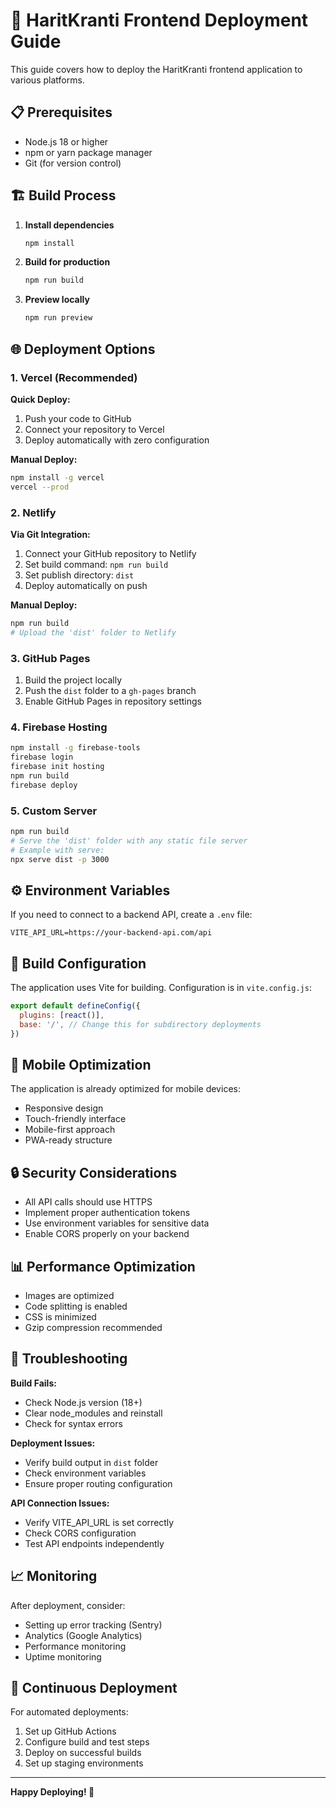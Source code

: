 # 🚀 HaritKranti Frontend Deployment Guide

This guide covers how to deploy the HaritKranti frontend application to various platforms.

## 📋 Prerequisites

- Node.js 18 or higher
- npm or yarn package manager
- Git (for version control)

## 🏗️ Build Process

1. **Install dependencies**
   ```bash
   npm install
   ```

2. **Build for production**
   ```bash
   npm run build
   ```

3. **Preview locally**
   ```bash
   npm run preview
   ```

## 🌐 Deployment Options

### 1. Vercel (Recommended)

**Quick Deploy:**
1. Push your code to GitHub
2. Connect your repository to Vercel
3. Deploy automatically with zero configuration

**Manual Deploy:**
```bash
npm install -g vercel
vercel --prod
```

### 2. Netlify

**Via Git Integration:**
1. Connect your GitHub repository to Netlify
2. Set build command: `npm run build`
3. Set publish directory: `dist`
4. Deploy automatically on push

**Manual Deploy:**
```bash
npm run build
# Upload the 'dist' folder to Netlify
```

### 3. GitHub Pages

1. Build the project locally
2. Push the `dist` folder to a `gh-pages` branch
3. Enable GitHub Pages in repository settings

### 4. Firebase Hosting

```bash
npm install -g firebase-tools
firebase login
firebase init hosting
npm run build
firebase deploy
```

### 5. Custom Server

```bash
npm run build
# Serve the 'dist' folder with any static file server
# Example with serve:
npx serve dist -p 3000
```

## ⚙️ Environment Variables

If you need to connect to a backend API, create a `.env` file:

```env
VITE_API_URL=https://your-backend-api.com/api
```

## 🔧 Build Configuration

The application uses Vite for building. Configuration is in `vite.config.js`:

```javascript
export default defineConfig({
  plugins: [react()],
  base: '/', // Change this for subdirectory deployments
})
```

## 📱 Mobile Optimization

The application is already optimized for mobile devices:
- Responsive design
- Touch-friendly interface
- Mobile-first approach
- PWA-ready structure

## 🔒 Security Considerations

- All API calls should use HTTPS
- Implement proper authentication tokens
- Use environment variables for sensitive data
- Enable CORS properly on your backend

## 📊 Performance Optimization

- Images are optimized
- Code splitting is enabled
- CSS is minimized
- Gzip compression recommended

## 🐛 Troubleshooting

**Build Fails:**
- Check Node.js version (18+)
- Clear node_modules and reinstall
- Check for syntax errors

**Deployment Issues:**
- Verify build output in `dist` folder
- Check environment variables
- Ensure proper routing configuration

**API Connection Issues:**
- Verify VITE_API_URL is set correctly
- Check CORS configuration
- Test API endpoints independently

## 📈 Monitoring

After deployment, consider:
- Setting up error tracking (Sentry)
- Analytics (Google Analytics)
- Performance monitoring
- Uptime monitoring

## 🔄 Continuous Deployment

For automated deployments:
1. Set up GitHub Actions
2. Configure build and test steps
3. Deploy on successful builds
4. Set up staging environments

---

**Happy Deploying! 🌱**

